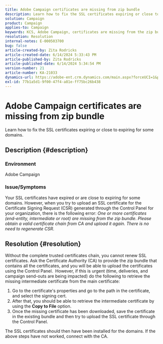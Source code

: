 ```yaml
---
title: Adobe Campaign certificates are missing from zip bundle
description: Learn how to fix the SSL certificates expiring or close to expiring for some domains.
solution: Campaign
product: Campaign
applies-to: Campaign
keywords: KCS, Adobe Campaign, certificates are missing from the zip bundle, ssl, domain, control panel
resolution: Resolution
internal-notes: E-000503700
bug: false
article-created-by: Zita Rodricks
article-created-date: 6/14/2024 5:33:43 PM
article-published-by: Zita Rodricks
article-published-date: 6/14/2024 5:34:54 PM
version-number: 21
article-number: KA-21033
dynamics-url: https://adobe-ent.crm.dynamics.com/main.aspx?forceUCI=1&pagetype=entityrecord&etn=knowledgearticle&id=86af893d-742a-ef11-840a-002248084fbb
exl-id: 77b1a5d1-9f00-47f4-a81e-ff75bc26b438
---
```

# Adobe Campaign certificates are missing from zip bundle


Learn how to fix the SSL certificates expiring or close to expiring for some domains.

## Description {#description}


### <b>Environment</b>

Adobe Campaign

### <b>Issue/Symptoms</b>

Your SSL certificates have expired or are close to expiring for some domains. However, when you try to upload an SSL certificate for the Certificate Signing Request (CSR) generated through the Control Panel for your organization, there is the following error: *One or more certificates (end-entity, intermediate or root) are missing from the zip bundle. Please obtain a valid certificate chain from CA and upload it again. There is no need to regenerate CSR*.


## Resolution {#resolution}


Without the complete trusted certificates chain, you cannot renew SSL certificates. Ask the Certificate Authority (CA) to provide the zip bundle that contains all the certificates, and you will be able to upload the certificates using the Control Panel.  However, if this is urgent (time, deliveries, and campaign send-outs are being impacted) do the following to ​​​​​​retrieve the missing intermediate certificate from the main certificate:

1. Go to the certificate's properties and go to the path in the certificate, and select the signing cert.
2. After that, you should be able to retrieve the intermediate certificate by using the <b>Copy to File</b> option.
3. Once the missing certificate has been downloaded, save the certificate in the existing bundle and then try to upload the SSL certificate through the Control Panel.


The SSL certificates should then have been installed for the domains. If the above steps have not worked, connect with the CA.
